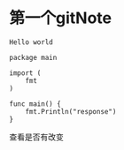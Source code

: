 # 第一个gitNote
`Hello world`
```
package main

import (
	fmt
)

func main() {
	fmt.Println("response")
}
```
查看是否有改变